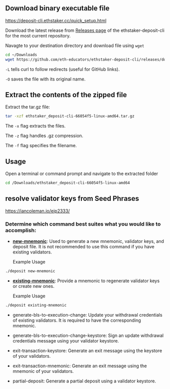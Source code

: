 ## Download binary executable file
https://deposit-cli.ethstaker.cc/quick_setup.html

Download the latest release from [Releases page](https://github.com/eth-educators/ethstaker-deposit-cli/releases) of the ethstaker-deposit-cli for the most current repository.

Navagte to your destination directory and download file using ```wget```

```bash
cd ~/Downloads
wget https://github.com/eth-educators/ethstaker-deposit-cli/releases/download/v0.2.1/ethstaker_deposit-cli-66054f5-linux-amd64.tar.gz
```

```-L``` tells curl to follow redirects (useful for GitHub links).

```-O``` saves the file with its original name.


## Extract the contents of the zipped file

Extract the tar.gz file:

```bash
tar -xzf ethstaker_deposit-cli-66054f5-linux-amd64.tar.gz
```

The ```-x``` flag extracts the files.

The ```-z``` flag handles .gz compression.

The ```-f``` flag specifies the filename.


## Usage
Open a terminal or command prompt and navigate to the extracted folder

```bash
cd /Downloads/ethstaker_deposit-cli-66054f5-linux-amd64
```
## resolve validator keys from Seed Phrases

https://iancoleman.io/eip2333/

### Determine which command best suites what you would like to accomplish:

- [**new-mnemonic**](https://deposit-cli.ethstaker.cc/new_mnemonic.html): Used to generate a new mnemonic, validator keys, and deposit file. It is not recommended to use this command if you have existing validators.

  Example Usage

```bash
./deposit new-mnemonic
```

- [**existing-mnemonic**](https://deposit-cli.ethstaker.cc/existing_mnemonic.html): Provide a mnemonic to regenerate validator keys or create new ones.

  Example Usage

```bash
./deposit existing-mnemonic
```

- generate-bls-to-execution-change: Update your withdrawal credentials of existing validators. It is required to have the corresponding mnemonic.

- generate-bls-to-execution-change-keystore: Sign an update withdrawal credentials message using your validator keystore.

- exit-transaction-keystore: Generate an exit message using the keystore of your validators.

- exit-transaction-mnemonic: Generate an exit message using the mnemonic of your validators.

- partial-deposit: Generate a partial deposit using a validator keystore.
